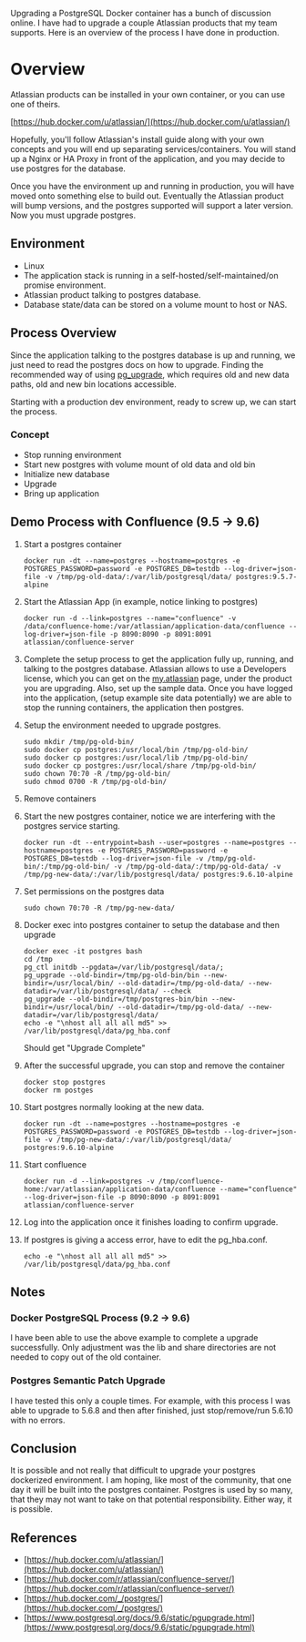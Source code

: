 Upgrading a PostgreSQL Docker container has a bunch of discussion online. I have had to upgrade a couple Atlassian products that my team supports. Here is an overview of the process I have done in production.

# Overview

Atlassian products can be installed in your own container, or you can use one of theirs.

[https://hub.docker.com/u/atlassian/](https://hub.docker.com/u/atlassian/)

Hopefully, you'll follow Atlassian's install guide along with your own concepts and you will end up separating services/containers. You will stand up a Nginx or HA Proxy in front of the application, and you may decide to use postgres for the database.

Once you have the environment up and running in production, you will have moved onto something else to build out. Eventually the Atlassian product will bump versions, and the postgres supported will support a later version. Now you must upgrade postgres.

## Environment

- Linux
- The application stack is running in a self-hosted/self-maintained/on promise environment.
- Atlassian product talking to postgres database.
- Database state/data can be stored on a volume mount to host or NAS.

## Process Overview

Since the application talking to the postgres database is up and running, we just need to read the postgres docs on how to upgrade. Finding the recommended way of using [pg_upgrade](https://www.postgresql.org/docs/9.6/static/pgupgrade.html), which requires old and new data paths, old and new bin locations accessible.

Starting with a production dev environment, ready to screw up, we can start the process.

### Concept

- Stop running environment
- Start new postgres with volume mount of old data and old bin
- Initialize new database
- Upgrade
- Bring up application

## Demo Process with Confluence (9.5 -> 9.6)

1. Start a postgres container
    ```
    docker run -dt --name=postgres --hostname=postgres -e POSTGRES_PASSWORD=password -e POSTGRES_DB=testdb --log-driver=json-file -v /tmp/pg-old-data/:/var/lib/postgresql/data/ postgres:9.5.7-alpine
    ```

1. Start the Atlassian App (in example, notice linking to postgres)
    ```
    docker run -d --link=postgres --name="confluence" -v /data/confluence-home:/var/atlassian/application-data/confluence --log-driver=json-file -p 8090:8090 -p 8091:8091 atlassian/confluence-server
    ```

1. Complete the setup process to get the application fully up, running, and talking to the postgres database. Atlassian allows to use a Developers license, which you can get on the [my.atlassian](https://my.atlassian.com/product) page, under the product you are upgrading. Also, set up the sample data. Once you have logged into the application, (setup example site data potentially) we are able to stop the running containers, the application then postgres.

1. Setup the environment needed to upgrade postgres.
    ```
    sudo mkdir /tmp/pg-old-bin/
    sudo docker cp postgres:/usr/local/bin /tmp/pg-old-bin/
    sudo docker cp postgres:/usr/local/lib /tmp/pg-old-bin/
    sudo docker cp postgres:/usr/local/share /tmp/pg-old-bin/
    sudo chown 70:70 -R /tmp/pg-old-bin/
    sudo chmod 0700 -R /tmp/pg-old-bin/
    ```

1. Remove containers

1. Start the new postgres container, notice we are interfering with the postgres service starting.
    ```
    docker run -dt --entrypoint=bash --user=postgres --name=postgres --hostname=postgres -e POSTGRES_PASSWORD=password -e POSTGRES_DB=testdb --log-driver=json-file -v /tmp/pg-old-bin/:/tmp/pg-old-bin/ -v /tmp/pg-old-data/:/tmp/pg-old-data/ -v /tmp/pg-new-data/:/var/lib/postgresql/data/ postgres:9.6.10-alpine
    ```

1. Set permissions on the postgres data
    ```
    sudo chown 70:70 -R /tmp/pg-new-data/
    ```

1. Docker exec into postgres container to setup the database and then upgrade
    ```
    docker exec -it postgres bash
    cd /tmp
    pg_ctl initdb --pgdata=/var/lib/postgresql/data/;
    pg_upgrade --old-bindir=/tmp/pg-old-bin/bin --new-bindir=/usr/local/bin/ --old-datadir=/tmp/pg-old-data/ --new-datadir=/var/lib/postgresql/data/ --check
    pg_upgrade --old-bindir=/tmp/postgres-bin/bin --new-bindir=/usr/local/bin/ --old-datadir=/tmp/pg-old-data/ --new-datadir=/var/lib/postgresql/data/
    echo -e "\nhost all all all md5" >> /var/lib/postgresql/data/pg_hba.conf
    ```

    Should get "Upgrade Complete"

1. After the successful upgrade, you can stop and remove the container
    ```
    docker stop postgres
    docker rm postges
    ```

1. Start postgres normally looking at the new data.
    ```
    docker run -dt --name=postgres --hostname=postgres -e POSTGRES_PASSWORD=password -e POSTGRES_DB=testdb --log-driver=json-file -v /tmp/pg-new-data/:/var/lib/postgresql/data/ postgres:9.6.10-alpine
    ```

1. Start confluence
    ```
    docker run -d --link=postgres -v /tmp/confluence-home:/var/atlassian/application-data/confluence --name="confluence" --log-driver=json-file -p 8090:8090 -p 8091:8091 atlassian/confluence-server
    ```

1. Log into the application once it finishes loading to confirm upgrade.

1. If postgres is giving a access error, have to edit the pg_hba.conf.
    ```
    echo -e "\nhost all all all md5" >> /var/lib/postgresql/data/pg_hba.conf
    ```

## Notes

### Docker PostgreSQL Process (9.2 -> 9.6)

I have been able to use the above example to complete a upgrade successfully. Only adjustment was the lib and share directories are not needed to copy out of the old container.

### Postgres Semantic Patch Upgrade

I have tested this only a couple times. For example, with this process I was able to upgrade to 5.6.8 and then after finished, just stop/remove/run 5.6.10 with no errors.

## Conclusion

It is possible and not really that difficult to upgrade your postgres dockerized environment. I am hoping, like most of the community, that one day it will be built into the postgres container. Postgres is used by so many, that they may not want to take on that potential responsibility. Either way, it is possible.

## References

- [https://hub.docker.com/u/atlassian/](https://hub.docker.com/u/atlassian/)
- [https://hub.docker.com/r/atlassian/confluence-server/](https://hub.docker.com/r/atlassian/confluence-server/)
- [https://hub.docker.com/_/postgres/](https://hub.docker.com/_/postgres/)
- [https://www.postgresql.org/docs/9.6/static/pgupgrade.html](https://www.postgresql.org/docs/9.6/static/pgupgrade.html)
